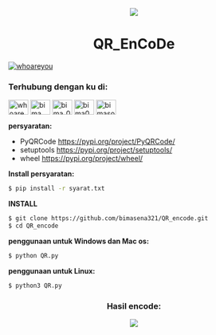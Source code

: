 <p align="center"><img src="https://images.tokopedia.net/img/cache/500-square/VqbcmM/2022/2/18/26c2bb44-bbb3-4996-a87c-e6f443192a6c.png"></p>
<h1 align="center">QR_EnCoDe</h1>
<p align="left"> <a href="https://twitter.com/whoareyou" target="blank"><img src="https://img.shields.io/twitter/follow/whoareyou?logo=twitter&style=for-the-badge" alt="whoareyou" /></a> </p>
<h3 align="left">Terhubung dengan ku di:</h3>
<p align="left">
<a href="https://twitter.com/whoareyou" target="blank"><img align="center" src="https://raw.githubusercontent.com/rahuldkjain/github-profile-readme-generator/master/src/images/icons/Social/twitter.svg" alt="whoareyou" height="30" width="40" /></a>
<a href="https://fb.com/bima sena wihartono putra" target="blank"><img align="center" src="https://raw.githubusercontent.com/rahuldkjain/github-profile-readme-generator/master/src/images/icons/Social/facebook.svg" alt="bima sena wihartono putra" height="30" width="40" /></a>
<a href="https://instagram.com/bima_020" target="blank"><img align="center" src="https://raw.githubusercontent.com/rahuldkjain/github-profile-readme-generator/master/src/images/icons/Social/instagram.svg" alt="bima_020" height="30" width="40" /></a>
<a href="https://www.youtube.com/c/bima020" target="blank"><img align="center" src="https://raw.githubusercontent.com/rahuldkjain/github-profile-readme-generator/master/src/images/icons/Social/youtube.svg" alt="bima020" height="30" width="40" /></a>
<a href="https://www.hackerrank.com/bimasopan13" target="blank"><img align="center" src="https://raw.githubusercontent.com/rahuldkjain/github-profile-readme-generator/master/src/images/icons/Social/hackerrank.svg" alt="bimasopan13" height="30" width="40" /></a>
</p>


**persyaratan:**
 * PyQRCode    https://pypi.org/project/PyQRCode/
 * setuptools  https://pypi.org/project/setuptools/
 * wheel       https://pypi.org/project/wheel/
 
 
**Install persyaratan:**
```bash
$ pip install -r syarat.txt
```
**INSTALL**
```bash
$ git clone https://github.com/bimasena321/QR_encode.git
$ cd QR_encode
```
**penggunaan untuk Windows dan Mac os:**
```bash
$ python QR.py
```
**penggunaan untuk Linux:**
```bash
$ python3 QR.py
```
<h3 align="center">Hasil encode:</h3>
<p align="center"><img src="https://lh3.googleusercontent.com/-J2tnmcC-XXg/YYyTQaYvNGI/AAAAAAAABII/_wV5Byc1x-gXvBvwBoxH1c0PNNMbq7r-ACLcBGAsYHQ/Mediaeducations.com.png"></p>









